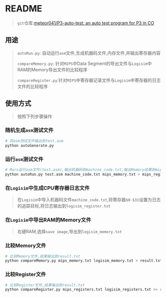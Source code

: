 # README

> `git`仓库:[meteor041/P3-auto-test: an auto test program for P3 in CO](https://github.com/meteor041/P3-auto-test)

## 用途

> `autoRun.py`: 自动运行`asm`文件,生成机器码文件,内存文件,并输出寄存器内容
>
> `compareMemory.py`: 针对`MIPS`中Data Segment的导出文件与`Logisim`中RAM的Memory导出文件的比较程序
>
> `compareRegister.py`:针对`MIPS`中寄存器记录文件与`Logisim`中寄存器的日志文件的比较程序

## 使用方式

> 按照下列步骤操作

### 随机生成`asm`测试文件

```bash
# 将asm测试文件输出到test.asm
python autoGenerate.py
```

### 运行`asm`测试文件

```bash
# Mars运行asm文件(test.asm),输出机器码到machine_code.txt,输出Memory结果到mips_memory.txt,将寄存器结果输出到mips_register.txt,具体运行指令输出到mips_saved_bash.sh
python autoRun.py test.asm machine_code.txt mips_memory.txt > mips_registers.txt
```

### 在`Logisim`中生成CPU寄存器日志文件

> 在`Logisim`中导入机器码文件`machine_code.txt`,将寄存器`$0-$31`设置为日志的追踪目标,将日志输出到`logisim_register.txt`

### 在`Logisim`中导出RAM的Memory文件

> 右键RAM,选择`save image`,导出到`logisim_memory.txt`

### 比较Memory文件

```bash
# 比较Memory文件,结果输出到result.txt
python compareMemory.py mips_memory.txt logisim_memory.txt > result.txt
```

### 比较Register文件

```bash
# 比较Register文件,结果输出到result.txt
python compareRegister.py mips_registers.txt logisim_registers.txt >> result.txt
```


